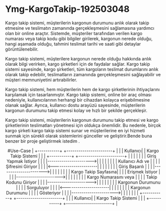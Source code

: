 # Ymg-KargoTakip-192503048
Kargo takip sistemi, müşterilerin kargonun durumunu anlık olarak takip etmesine ve teslimatın zamanında gerçekleşmesini sağlamasına yardımcı olan bir online araçtır. Sistemde, müşteriler tarafından verilen kargo numarası veya takip kodu gibi bilgiler girilerek, kargonun nerede olduğu, hangi aşamada olduğu, tahmini teslimat tarihi ve saati gibi detaylar görüntülenebilir.

Kargo takip sistemi, müşterilere kargonun nerede olduğu hakkında anlık olarak bilgi verirken, kargo şirketleri için de faydalar sağlar. Kargo takip sistemi sayesinde, kargo şirketleri, tüm kargoların teslimat durumlarını anlık olarak takip edebilir, teslimatların zamanında gerçekleşmesini sağlayabilir ve müşteri memnuniyetini artırabilirler.

Kargo takip sistemi, hem müşterilerin hem de kargo şirketlerinin ihtiyaçlarını karşılamak için tasarlanmıştır. Kargo takip sistemi, online bir araç olması nedeniyle, kullanıcılarının herhangi bir cihazdan kolayca erişebilmesine olanak sağlar. Ayrıca, kullanıcı dostu arayüzü sayesinde, müşterilerin kargonun durumunu takip etmesi kolay ve hızlı bir şekilde gerçekleşir.

Kargo takip sistemi, müşterilerin kargonun durumunu takip etmesi ve kargo şirketlerinin teslimatları yönetmesi için oldukça önemlidir. Bu nedenle, birçok kargo şirketi kargo takip sistemi sunar ve müşterilerine en iyi hizmeti sunmak için sürekli olarak sistemlerini günceller ve geliştirir.Bende buna benzer bir proje geliştirmek istedim .

<center> #Use-Case
|    +-----------+       +-----------------------+   |
|    |  Kullanıcı|       | Kargo Takip Sistemi   |   |
|    +-----------+       +-----------------------+   |
|            |                        |                |
|            |   Giriş Yapmak İstiyor |                |
|            |---------------------->|                |
|            |                        |                |
|            |    Kullanıcı Adı ve   |                |
|            |    Şifresini Giriyor  |                |
|            |<----------------------|                |
|            |                        |                |
|            |   Giriş Başarılı      |                |
|            |---------------------->|                |
|            |                        |                |
|            |  Kargo Takip Sayfasına|                |
|            |  Erişmek İstiyor      |                |
|            |---------------------->|                |
|            |                        |                |
|            | Kargo Numarasını veya |                |
|            | Takip Kodunu Giriyor  |                |
|            |---------------------->|                |
|            |                        |                |
|            |    Kargonun Durumunu  |                |
|            |    Sorguluyor         |                |
|            |<----------------------|                |
|            |                        |                |
|            | Kargonun Durumunu     |                |
|            | Gösteriyor            |                |
|            |---------------------->|                |
|            |                        |                |
|    +-----------+       +-----------------------+   |
|    |  Kullanıcı|       | Kargo Takip Sistemi   |   |
|    +-----------+       +-----------------------+   |</center>
